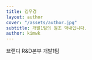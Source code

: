 ```yaml
---
title: 김우경
layout: author
cover: "/assets/author.jpg"
subtitle: 개발1팀의 원조 막내입니다.
author: kimwk
---
```


브랜디 R&D본부 개발1팀